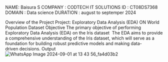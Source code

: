 NAME: Baisura S 
COMPANY : CODTECH IT SOLUTIONS
ID : CT08DS7368
DOMAIN : Data science
DURATION : august to septemper 2024


 Overview of the Project
  Project: Exploratory Data Analysis (EDA) ON World Population Dataset
  Objective
  The primary objective of performing Exploratory Data Analysis (EDA) on the Iris dataset 
  The EDA aims to provide a comprehensive understanding of the Iris dataset, which will serve as a foundation for building robust predictive models and making data-driven decisions.
  Output
  ![WhatsApp Image 2024-09-01 at 13 43 56_fa4d03b2](https://github.com/user-attachments/assets/8c009ac7-727e-4bc1-bcaf-bd1b839a6444)
